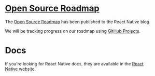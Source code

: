 # [Open Source Roadmap](https://github.com/facebook/react-native/wiki/Roadmap)

The [Open Source Roadmap](http://facebook.github.io/react-native/blog/2018/11/01/oss-roadmap) has been published to the React Native blog.

We will be tracking progress on our roadmap using [GitHub Projects](https://github.com/facebook/react-native/projects).

# Docs

If you're looking for React Native docs, they are available in the [React Native website](https://facebook.github.io/react-native).
